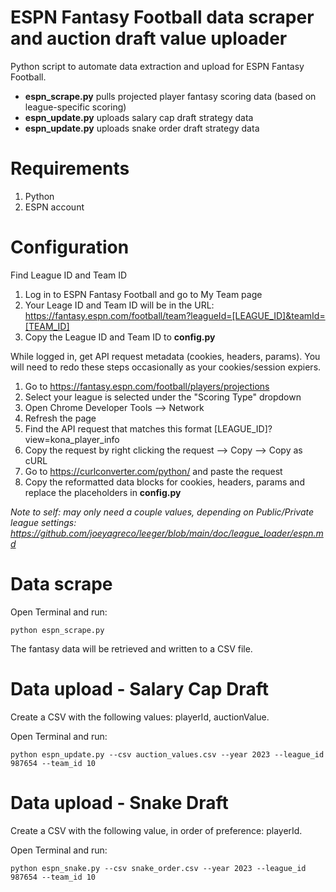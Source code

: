 # ESPN Fantasy Football data scraper and auction draft value uploader

Python script to automate data extraction and upload for ESPN Fantasy Football.

- **espn_scrape.py** pulls projected player fantasy scoring data (based on league-specific scoring)
- **espn_update.py** uploads salary cap draft strategy data
- **espn_update.py** uploads snake order draft strategy data

# Requirements

1. Python
2. ESPN account

# Configuration

Find League ID and Team ID

1. Log in to ESPN Fantasy Football and go to My Team page
2. Your Leage ID and Team ID will be in the URL: https://fantasy.espn.com/football/team?leagueId=[LEAGUE_ID]&teamId=[TEAM_ID]
3. Copy the League ID and Team ID to **config.py**

While logged in, get API request metadata (cookies, headers, params). You will need to redo these steps occasionally as your cookies/session expiers.

1. Go to https://fantasy.espn.com/football/players/projections
2. Select your league is selected under the "Scoring Type" dropdown
3. Open Chrome Developer Tools --> Network
4. Refresh the page
5. Find the API request that matches this format [LEAGUE_ID]?view=kona_player_info
6. Copy the request by right clicking the request --> Copy --> Copy as cURL
7. Go to https://curlconverter.com/python/ and paste the request
8. Copy the reformatted data blocks for cookies, headers, params and replace the placeholders in **config.py**

_Note to self: may only need a couple values, depending on Public/Private league settings: https://github.com/joeyagreco/leeger/blob/main/doc/league_loader/espn.md_

# Data scrape

Open Terminal and run:

```
python espn_scrape.py
```

The fantasy data will be retrieved and written to a CSV file.

# Data upload - Salary Cap Draft

Create a CSV with the following values: playerId, auctionValue.

Open Terminal and run:

```
python espn_update.py --csv auction_values.csv --year 2023 --league_id 987654 --team_id 10
```

# Data upload - Snake Draft

Create a CSV with the following value, in order of preference: playerId.

Open Terminal and run:

```
python espn_snake.py --csv snake_order.csv --year 2023 --league_id 987654 --team_id 10
```
